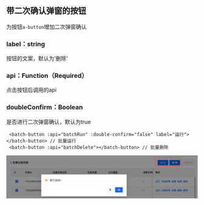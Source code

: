 ## 带二次确认弹窗的按钮
为按钮`a-button`增加二次弹窗确认

### label：string
按钮的文案，默认为‘删除’
### api：Function（Required）
点击按钮后调用的api
### doubleConfirm：Boolean
是否进行二次弹窗确认，默认为true

```
 <batch-button :api="batchRun" :double-confirm="false" label="运行"></batch-button> // 批量运行
 <batch-button :api="batchDelete"></batch-button> // 批量删除   
```
![Alt text](./image.png)